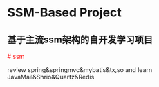SSM-Based Project
=====
基于主流ssm架构的自开发学习项目
----

<p style = "color:red"># ssm</p>
review spring&amp;springmvc&amp;mybatis&amp;tx,so and learn JavaMail&amp;Shrio&amp;Quartz&amp;Redis

